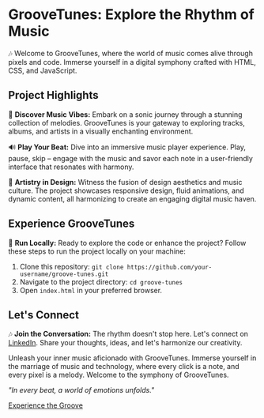 # GrooveTunes: Explore the Rhythm of Music

🎶 Welcome to GrooveTunes, where the world of music comes alive through pixels and code. Immerse yourself in a digital symphony crafted with HTML, CSS, and JavaScript.

## Project Highlights
🎵 **Discover Music Vibes:** Embark on a sonic journey through a stunning collection of melodies. GrooveTunes is your gateway to exploring tracks, albums, and artists in a visually enchanting environment.

🔊 **Play Your Beat:** Dive into an immersive music player experience. Play, pause, skip – engage with the music and savor each note in a user-friendly interface that resonates with harmony.

🎨 **Artistry in Design:** Witness the fusion of design aesthetics and music culture. The project showcases responsive design, fluid animations, and dynamic content, all harmonizing to create an engaging digital music haven.

## Experience GrooveTunes

🎵 **Run Locally:** Ready to explore the code or enhance the project? Follow these steps to run the project locally on your machine:

1. Clone this repository: `git clone https://github.com/your-username/groove-tunes.git`
2. Navigate to the project directory: `cd groove-tunes`
3. Open `index.html` in your preferred browser.

## Let's Connect
🎶 **Join the Conversation:** The rhythm doesn't stop here. Let's connect on [LinkedIn](https://www.linkedin.com/in/abhishek-paul-aa6257250/). Share your thoughts, ideas, and let's harmonize our creativity.

Unleash your inner music aficionado with GrooveTunes. Immerse yourself in the marriage of music and technology, where every click is a note, and every pixel is a melody. Welcome to the symphony of GrooveTunes.

_"In every beat, a world of emotions unfolds."_

[Experience the Groove](https://abhishekpaul77.github.io/Music-Website/)
